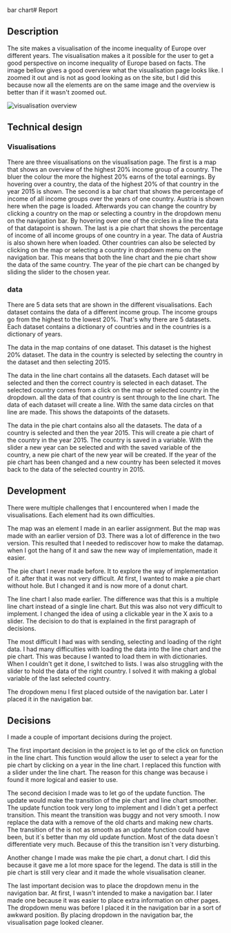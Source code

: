 bar chart# Report

## Description
The site makes a visualisation of the income inequality of Europe over different years. The visualisation makes a it possible for the user to get a good perspective on income inequality of Europe based on facts. The image bellow gives a good overview what the visualisation page looks like. I zoomed it out and is not as good looking as on the site, but I did this because now all the elements are on the same image and the overview is better than if it wasn't zoomed out.

![visualisation overview](https://user-images.githubusercontent.com/1015496/52010169-20e4a480-24d5-11e9-9a6d-129a60917211.png)

## Technical design
### Visualisations
There are three visualisations on the visualisation page. The first is a map that shows an overview of the highest 20% income group of a country. The bluer the colour the more the highest 20% earns of the total earnings. By hovering over a country, the data of the highest 20% of that country in the year 2015 is shown. The second is a bar chart that shows the percentage of income of all income groups over the years of one country. Austria is shown here when the page is loaded. Afterwards you can change the country by clicking a country on the map or selecting a country in the dropdown menu on the navigation bar. By hovering over one of the circles in a line the data of that datapoint is shown. The last is a pie chart that shows the percentage of income of all income groups of one country in a year. The data of Austria is also shown here when loaded. Other countries can also be selected by clicking on the map or selecting a country in dropdown menu on the navigation bar. This means that both the line chart and the pie chart show the data of the same country. The year of the pie chart can be changed by sliding the slider to the chosen year.

### data
There are 5 data sets that are shown in the different visualisations. Each dataset contains the data of a different income group. The income groups go from the highest to the lowest 20%. That's why there are 5 datasets. Each dataset contains a dictionary of countries and in the countries is a dictionary of years.

The data in the map contains of one dataset. This dataset is the highest 20% dataset. The data in the country is selected by selecting the country in the dataset and then selecting 2015.

The data in the line chart contains all the datasets. Each dataset will be selected and then the correct country is selected in each dataset. The selected country comes from a click on the map or selected country in the dropdown. all the data of that country is sent through to the line chart. The data of each dataset will create a line. With the same data circles on that line are made. This shows the datapoints of the datasets.

The data in the pie chart contains also all the datasets. The data of a country is selected and then the year 2015. This will create a pie chart of the country in the year 2015. The country is saved in a variable. With the slider a new year can be selected and with the saved variable of the country, a new pie chart of the new year will be created. If the year of the pie chart has been changed and a new country has been selected it moves back to the data of the selected country in 2015.

## Development
There were multiple challenges that I encountered when I made the visualisations. Each element had its own difficulties.

The map was an element I made in an earlier assignment. But the map was made with an earlier version of D3. There was a lot of difference in the two version. This resulted that I needed to rediscover how to make the datamap. when I got the hang of it and saw the new way of implementation, made it easier.

The pie chart I never made before. It to explore the way of implementation of it. after that it was not very difficult. At first, I wanted to make a pie chart without hole. But I changed it and is now more of a donut chart.

The line chart I also made earlier. The difference was that this is a multiple line chart instead of a single line chart. But this was also not very difficult to implement. I changed the idea of using a clickable year in the X axis to a slider. The decision to do that is explained in the first paragraph of decisions.

The most difficult I had was with sending, selecting and loading of the right data. I had many difficulties with loading the data into the line chart and the pie chart. This was because I wanted to load them in with dictionaries. When I couldn't get it done, I switched to lists. I was also struggling with the slider to hold the data of the right country. I solved it with making a global variable of the last selected country.

The dropdown menu I first placed outside of the navigation bar. Later I placed it in the navigation bar.

## Decisions
I made a couple of important decisions during the project.

The first important decision in the project is to let go of the click on function in the line chart. This function would allow the user to select a year for the pie chart by clicking on a year in the line chart. I replaced this function with a slider under the line chart. The reason for this change was because i found it more logical and easier to use.

The second decision I made was to let go of the update function. The update would make the transition of the pie chart and line chart smoother. The update function took very long to implement and I didn´t get a perfect transition. This meant the transition was buggy and not very smooth. I now replace the data with a remove of the old charts and making new charts. The transition of the is not as smooth as an update function could have been, but it´s better than my old update function. Most of the data doesn´t differentiate very much. Because of this the transition isn´t very disturbing.

Another change I made was make the pie chart, a donut chart. I did this because it gave me a lot more space for the legend. The data is still in the pie chart is still very clear and it made the whole visualisation cleaner.

The last important decision was to place the dropdown menu in the navigation bar. At first, I wasn't intended to make a navigation bar. I later made one because it was easier to place extra information on other pages. The dropdown menu was before I placed it in the navigation bar in a sort of awkward position. By placing dropdown in the navigation bar, the visualisation page looked cleaner.
